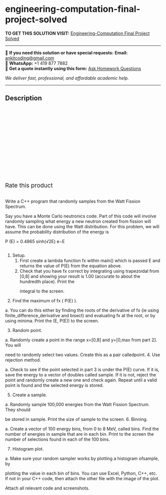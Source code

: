# engineering-computation-final-project-solved
**TO GET THIS SOLUTION VISIT:** [Engineering-Computation Final Project Solved](https://www.ankitcodinghub.com/product/engineering-computation-final-project-solved/)


---

📩 **If you need this solution or have special requests:** **Email:** ankitcoding@gmail.com  
📱 **WhatsApp:** +1 419 877 7882  
📄 **Get a quote instantly using this form:** [Ask Homework Questions](https://www.ankitcodinghub.com/services/ask-homework-questions/)

*We deliver fast, professional, and affordable academic help.*

---

<h2>Description</h2>



<div class="kk-star-ratings kksr-auto kksr-align-center kksr-valign-top" data-payload="{&quot;align&quot;:&quot;center&quot;,&quot;id&quot;:&quot;94683&quot;,&quot;slug&quot;:&quot;default&quot;,&quot;valign&quot;:&quot;top&quot;,&quot;ignore&quot;:&quot;&quot;,&quot;reference&quot;:&quot;auto&quot;,&quot;class&quot;:&quot;&quot;,&quot;count&quot;:&quot;0&quot;,&quot;legendonly&quot;:&quot;&quot;,&quot;readonly&quot;:&quot;&quot;,&quot;score&quot;:&quot;0&quot;,&quot;starsonly&quot;:&quot;&quot;,&quot;best&quot;:&quot;5&quot;,&quot;gap&quot;:&quot;4&quot;,&quot;greet&quot;:&quot;Rate this product&quot;,&quot;legend&quot;:&quot;0\/5 - (0 votes)&quot;,&quot;size&quot;:&quot;24&quot;,&quot;title&quot;:&quot;Engineering-Computation Final Project Solved&quot;,&quot;width&quot;:&quot;0&quot;,&quot;_legend&quot;:&quot;{score}\/{best} - ({count} {votes})&quot;,&quot;font_factor&quot;:&quot;1.25&quot;}">

<div class="kksr-stars">

<div class="kksr-stars-inactive">
            <div class="kksr-star" data-star="1" style="padding-right: 4px">


<div class="kksr-icon" style="width: 24px; height: 24px;"></div>
        </div>
            <div class="kksr-star" data-star="2" style="padding-right: 4px">


<div class="kksr-icon" style="width: 24px; height: 24px;"></div>
        </div>
            <div class="kksr-star" data-star="3" style="padding-right: 4px">


<div class="kksr-icon" style="width: 24px; height: 24px;"></div>
        </div>
            <div class="kksr-star" data-star="4" style="padding-right: 4px">


<div class="kksr-icon" style="width: 24px; height: 24px;"></div>
        </div>
            <div class="kksr-star" data-star="5" style="padding-right: 4px">


<div class="kksr-icon" style="width: 24px; height: 24px;"></div>
        </div>
    </div>

<div class="kksr-stars-active" style="width: 0px;">
            <div class="kksr-star" style="padding-right: 4px">


<div class="kksr-icon" style="width: 24px; height: 24px;"></div>
        </div>
            <div class="kksr-star" style="padding-right: 4px">


<div class="kksr-icon" style="width: 24px; height: 24px;"></div>
        </div>
            <div class="kksr-star" style="padding-right: 4px">


<div class="kksr-icon" style="width: 24px; height: 24px;"></div>
        </div>
            <div class="kksr-star" style="padding-right: 4px">


<div class="kksr-icon" style="width: 24px; height: 24px;"></div>
        </div>
            <div class="kksr-star" style="padding-right: 4px">


<div class="kksr-icon" style="width: 24px; height: 24px;"></div>
        </div>
    </div>
</div>


<div class="kksr-legend" style="font-size: 19.2px;">
            <span class="kksr-muted">Rate this product</span>
    </div>
    </div>
<div class="page" title="Page 1">
<div class="section">
<div class="layoutArea">
<div class="column">
&nbsp;

Write a C++ program that randomly samples from the Watt Fission Spectrum.

</div>
</div>
<div class="layoutArea">
<div class="column">
Say you have a Monte Carlo neutronics code. Part of this code will involve randomly sampling what energy a new neutron created from fission will have. This can be done using the Watt distribution. For this problem, we will assume the probability distribution of the energy is

P (E) = 0.4865 sinh(√2E) e−E

</div>
</div>
</div>
</div>
<div class="page" title="Page 2">
<div class="section">
<div class="layoutArea">
<div class="column">
<ol>
<li>Setup.
<ol>
<li>First create a lambda function ​fx​ within main() which is passed ​E​ and returns the
value of P(E) from the equation above.
</li>
<li>Check that you have ​fx​ correct by integrating using ​trapezoidal​ from [0,8] and
showing your result is 1.00 (accurate to about the hundredth place). Print the

integral to the screen.
</li>
</ol>
</li>
<li>Find the ​maximum​ of ​fx ​( P(E) )​.</li>
</ol>
a. You can do this either by finding the roots of the derivative of ​fx ​(ie using finite_difference_derivative ​and ​bisect​) and evaluating fx at the root, or by using minima​. Print the (E, P(E)) to the screen.

3. Random point.

a. Randomly create a point in the range x=[0,8] and y=[0,max from part 2]. You will

need to randomly select two values. Create this as a pair called ​point​. 4. Use rejection method.

a. Check to see if the ​point​ selected in part 3 is under the P(E) curve. If it is, save the energy to a vector of doubles called ​sample​. If it is not, reject the point and randomly create a new one and check again. Repeat until a valid point is found and the selected energy is stored.

5. Create a sample.

a. Randomly sample 100,000 energies from the Watt Fission Spectrum. They should

be stored in ​sample​. Print the size of ​sample​ to the screen. 6. Binning.

a. Create a vector of 100 energy bins, from 0 to 8 MeV, called ​bins​. Find the number of energies in ​sample​ that are in each bin. Print to the screen the number of selections found in each of the 100 bins.

7. Histogram plot.

a. Make sure your random sampler works by plotting a histogram of ​sample,​ by

plotting the value in each bin of ​bins​. You can use Excel, Python, C++, etc. If not in your C++ code, then attach the other file with the image of the plot.

Attach all relevant code and screenshots.

</div>
</div>
</div>
</div>
